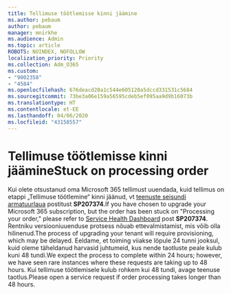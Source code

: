 ```yaml
---
title: Tellimuse töötlemisse kinni jäämine
ms.author: pebaum
author: pebaum
manager: mnirkhe
ms.audience: Admin
ms.topic: article
ROBOTS: NOINDEX, NOFOLLOW
localization_priority: Priority
ms.collection: Adm_O365
ms.custom:
- "9002358"
- "4584"
ms.openlocfilehash: 676deacd28a1c544e605120a5dccd331531c5684
ms.sourcegitcommit: 73be3a06e159a56595cdeb5ef095aa9d9b16073b
ms.translationtype: HT
ms.contentlocale: et-EE
ms.lasthandoff: 04/06/2020
ms.locfileid: "43158557"
---
```

# <a name="stuck-on-processing-order"></a><span data-ttu-id="adda5-102">Tellimuse töötlemisse kinni jäämine</span><span class="sxs-lookup"><span data-stu-id="adda5-102">Stuck on processing order</span></span>

<span data-ttu-id="adda5-103">Kui olete otsustanud oma Microsoft 365 tellimust uuendada, kuid tellimus on etappi „Tellimuse töötlemine“ kinni jäänud, vt [teenuste seisundi armatuurlaua](https://admin.microsoft.com/AdminPortal/Home?adminportal=1&msCV=%2BbOQtMNsz0ei8f5z.0.36#/servicehealth) postitust **SP207374**.</span><span class="sxs-lookup"><span data-stu-id="adda5-103">If you have chosen to upgrade your Microsoft 365 subscription, but the order has been stuck on "Processing your order," please refer to [Service Health Dashboard](https://admin.microsoft.com/AdminPortal/Home?adminportal=1&msCV=%2BbOQtMNsz0ei8f5z.0.36#/servicehealth) post **SP207374**.</span></span> <span data-ttu-id="adda5-104">Rentniku versiooniuuenduse protsess nõuab ettevalmistamist, mis võib olla hilinenud.</span><span class="sxs-lookup"><span data-stu-id="adda5-104">The process of upgrading your tenant will require provisioning, which may be delayed.</span></span> <span data-ttu-id="adda5-105">Eeldame, et toiming viiakse lõpule 24 tunni jooksul, kuid oleme täheldanud harvasid juhtumeid, kus nende taotluste peale kulub kuni 48 tundi.</span><span class="sxs-lookup"><span data-stu-id="adda5-105">We expect the process to complete within 24 hours; however, we have seen rare instances where these requests are taking up to 48 hours.</span></span> <span data-ttu-id="adda5-106">Kui tellimuse töötlemisele kulub rohkem kui 48 tundi, avage teenuse taotlus.</span><span class="sxs-lookup"><span data-stu-id="adda5-106">Please open a service request if order processing takes longer than 48 hours.</span></span>
